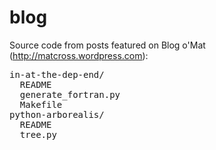 blog
====

Source code from posts featured on Blog o'Mat (http://matcross.wordpress.com):

<pre>
in-at-the-dep-end/
  README
  generate_fortran.py
  Makefile
python-arborealis/
  README
  tree.py
</pre>
